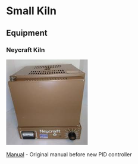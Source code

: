 # Small Kiln

## Equipment

### Neycraft Kiln

![](../.gitbook/assets/image%20%2825%29.png)

[Manual](https://drive.google.com/open?id=16keMdt3azUtFpx0ax8TyIpzapcICosk5) - Original manual before new PID controller



